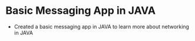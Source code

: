 # Basic Messaging App in JAVA
- Created a basic messaging app in JAVA to learn more about networking in JAVA
